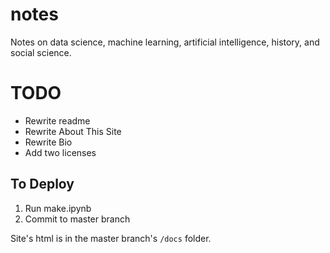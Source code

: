 # notes
Notes on data science, machine learning, artificial intelligence, history, and social science.

# TODO
- Rewrite readme
- Rewrite About This Site
- Rewrite Bio
- Add two licenses

## To Deploy

1. Run make.ipynb
2. Commit to master branch

Site's html is in the master branch's `/docs` folder.

